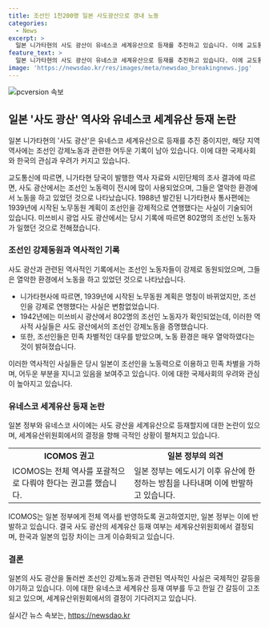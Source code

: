 ```yaml
---
title: 조선인 1천200명 일본 사도광산으로 갱내 노동
categories:
  - News
excerpt: >
  일본 니가타현의 사도 광산이 유네스코 세계유산으로 등재를 추진하고 있습니다. 이에 교도통신은 조선인이 열악한 환경에서 노동했다는 기록과 니가타현 지역 역사서 및 시민단체의 조사 결과를 보도했습니다. 광산에서는 전시에 많은 조선인이 강제로 일했으며, 당국 발행 역사서와 시민단체의 조사 결과가 이를 뒷받침합니다. 이에 대한 노동자들의 현실과 민족 차별 등이 다뤄지고 있습니다. 유네스코 등재 여부는 이달 하순 결정될 예정이며, 한국과 일본의 입장차를 이어갈 전망입니다.
feature_text: >
  일본 니가타현의 사도 광산이 유네스코 세계유산으로 등재를 추진하고 있습니다. 이에 교도통신은 조선인이 열악한 환경에서 노동했다는 기록과 니가타현 지역 역사서 및 시민단체의 조사 결과를 보도했습니다. 광산에서는 전시에 많은 조선인이 강제로 일했으며, 당국 발행 역사서와 시민단체의 조사 결과가 이를 뒷받침합니다. 이에 대한 노동자들의 현실과 민족 차별 등이 다뤄지고 있습니다. 유네스코 등재 여부는 이달 하순 결정될 예정이며, 한국과 일본의 입장차를 이어갈 전망입니다.
image: 'https://newsdao.kr/res/images/meta/newsdao_breakingnews.jpg'
---
```


<p><img src="https://newsdao.kr/res/images/meta/newsdao_breakingnews.jpg" alt="pcversion 속보" /></p>

<h2 data-ke-size="size26">일본 '사도 광산' 역사와 유네스코 세계유산 등재 논란</h2>

<p>일본 니가타현의 '사도 광산'은 유네스코 세계유산으로 등재를 추진 중이지만, 해당 지역 역사에는 조선인 강제노동과 관련한 어두운 기록이 남아 있습니다. 이에 대한 국제사회와 한국의 관심과 우려가 커지고 있습니다.</p>

<p data-ke-size="size16">교도통신에 따르면, 니가타현 당국이 발행한 역사 자료와 시민단체의 조사 결과에 따르면, 사도 광산에서는 조선인 노동력이 전시에 많이 사용되었으며, 그들은 열악한 환경에서 노동을 하고 있었던 것으로 나타났습니다. 1988년 발간된 니가타현사 통사편에는 1939년에 시작된 노무동원 계획이 조선인을 강제적으로 연행했다는 사실이 기술되어 있습니다. 미쓰비시 광업 사도 광산에서는 당시 기록에 따르면 802명의 조선인 노동자가 일했던 것으로 전해졌습니다.</p>

<h3 data-ke-size="size22">조선인 강제동원과 역사적인 기록</h3>

<p>사도 광산과 관련된 역사적인 기록에서는 조선인 노동자들이 강제로 동원되었으며, 그들은 열악한 환경에서 노동을 하고 있었던 것으로 나타났습니다.</p>

<ul>
    <li>니가타현사에 따르면, 1939년에 시작된 노무동원 계획은 명칭이 바뀌었지만, 조선인을 강제로 연행했다는 사실은 변함없었습니다.</li>
    <li>1942년에는 미쓰비시 광산에서 802명의 조선인 노동자가 확인되었는데, 이러한 역사적 사실들은 사도 광산에서의 조선인 강제노동을 증명했습니다.</li>
    <li>또한, 조선인들은 민족 차별적인 대우를 받았으며, 노동 환경은 매우 열악하였다는 것이 밝혀졌습니다.</li>
</ul>

<p data-ke-size="size16">이러한 역사적인 사실들은 당시 일본이 조선인을 노동력으로 이용하고 민족 차별을 가하며, 어두운 부분을 지니고 있음을 보여주고 있습니다. 이에 대한 국제사회의 우려와 관심이 높아지고 있습니다.</p>

<h3 data-ke-size="size22">유네스코 세계유산 등재 논란</h3>

<p>일본 정부와 유네스코 사이에는 사도 광산을 세계유산으로 등재할지에 대한 논란이 있으며, 세계유산위원회에서의 결정을 향해 극적인 상황이 펼쳐지고 있습니다.</p>

<table>
    <tr>
        <td style="text-align: center; height: 17px;"><b>ICOMOS 권고</b></td>
        <td style="text-align: center; height: 17px;"><b>일본 정부의 의견</b></td>
    </tr>
    <tr>
        <td>ICOMOS는 전체 역사를 포괄적으로 다뤄야 한다는 권고를 했습니다.</td>
        <td>일본 정부는 에도시기 이후 유산에 한정하는 방침을 나타내며 이에 반발하고 있습니다.</td>
    </tr>
</table>

<p data-ke-size="size16">ICOMOS는 일본 정부에게 전체 역사를 반영하도록 권고하였지만, 일본 정부는 이에 반발하고 있습니다. 결국 사도 광산의 세계유산 등재 여부는 세계유산위원회에서 결정되며, 한국과 일본의 입장 차이는 크게 이슈화되고 있습니다.</p>

<h3 data-ke-size="size22">결론</h3>

<p>일본의 사도 광산을 둘러싼 조선인 강제노동과 관련된 역사적인 사실은 국제적인 갈등을 야기하고 있습니다. 이에 대한 유네스코 세계유산 등재 여부를 두고 한일 간 갈등이 고조되고 있으며, 세계유산위원회에서의 결정이 기다려지고 있습니다.</p>
실시간 뉴스 속보는, <a href="https://newsdao.kr" rel="dofollow">https://newsdao.kr</a>


